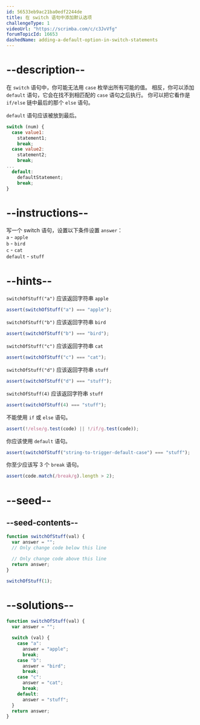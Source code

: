 ```yaml
---
id: 56533eb9ac21ba0edf2244de
title: 在 switch 语句中添加默认选项
challengeType: 1
videoUrl: "https://scrimba.com/c/c3JvVfg"
forumTopicId: 16653
dashedName: adding-a-default-option-in-switch-statements
---
```


# --description--

在 `switch` 语句中，你可能无法用 `case` 枚举出所有可能的值。 相反，你可以添加 `default` 语句，它会在找不到相匹配的 `case` 语句之后执行。 你可以把它看作是 `if/else` 链中最后的那个 `else` 语句。

`default` 语句应该被放到最后。

```js
switch (num) {
  case value1:
    statement1;
    break;
  case value2:
    statement2;
    break;
...
  default:
    defaultStatement;
    break;
}
```

# --instructions--

写一个 switch 语句，设置以下条件设置 `answer`：  
`a` - `apple`  
`b` - `bird`  
`c` - `cat`  
`default` - `stuff`

# --hints--

`switchOfStuff("a")` 应该返回字符串 `apple`

```js
assert(switchOfStuff("a") === "apple");
```

`switchOfStuff("b")` 应该返回字符串 `bird`

```js
assert(switchOfStuff("b") === "bird");
```

`switchOfStuff("c")` 应该返回字符串 `cat`

```js
assert(switchOfStuff("c") === "cat");
```

`switchOfStuff("d")` 应该返回字符串 `stuff`

```js
assert(switchOfStuff("d") === "stuff");
```

`switchOfStuff(4)` 应该返回字符串 `stuff`

```js
assert(switchOfStuff(4) === "stuff");
```

不能使用 `if` 或 `else` 语句。

```js
assert(!/else/g.test(code) || !/if/g.test(code));
```

你应该使用 `default` 语句。

```js
assert(switchOfStuff("string-to-trigger-default-case") === "stuff");
```

你至少应该写 3 个 `break` 语句。

```js
assert(code.match(/break/g).length > 2);
```

# --seed--

## --seed-contents--

```js
function switchOfStuff(val) {
  var answer = "";
  // Only change code below this line

  // Only change code above this line
  return answer;
}

switchOfStuff(1);
```

# --solutions--

```js
function switchOfStuff(val) {
  var answer = "";

  switch (val) {
    case "a":
      answer = "apple";
      break;
    case "b":
      answer = "bird";
      break;
    case "c":
      answer = "cat";
      break;
    default:
      answer = "stuff";
  }
  return answer;
}
```
